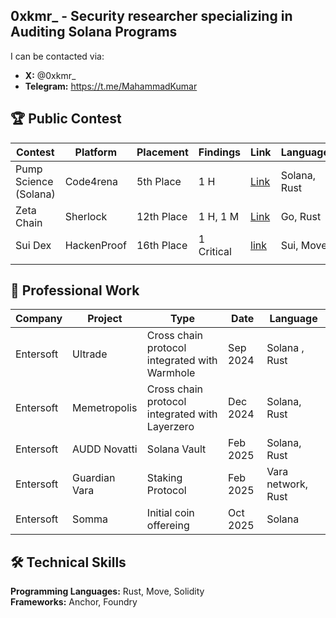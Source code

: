 ## 0xkmr_ -   Security researcher specializing in Auditing Solana Programs

I can be contacted via:

- **X:** @0xkmr_
- **Telegram:** https://t.me/MahammadKumar


## 🏆 Public Contest

| Contest | Platform | Placement | Findings | Link | Language | Reward |
|---|---|---|---|---|---| --- |
| Pump Science (Solana) | Code4rena |  5th Place | 1 H | [Link](https://code4rena.com/audits/2025-01-pump-science) | Solana, Rust | $ 1277 |
| Zeta Chain  | Sherlock |12th Place | 1 H, 1 M | [Link](https://audits.sherlock.xyz/contests/857) | Go, Rust | $ 960 |
|Sui Dex|HackenProof|16th Place|1 Critical|[link](https://hackenproof.com/audit-programs/suidex-audit-contest?tab=hackers)|Sui, Move| $ 36 |
||


## 💼 Professional Work

| Company | Project | Type | Date | Language |
|---|---|---|---|---|
| Entersoft | Ultrade | Cross chain protocol integrated with Warmhole | Sep 2024 | Solana , Rust|
| Entersoft | Memetropolis | Cross chain protocol integrated with Layerzero | Dec 2024 | Solana,  Rust | 
| Entersoft | AUDD Novatti | Solana Vault | Feb 2025| Solana, Rust |
| Entersoft | Guardian Vara | Staking Protocol | Feb 2025| Vara network, Rust |
|Entersoft| Somma | Initial coin offereing| Oct 2025 | Solana |

## 🛠️ Technical Skills

**Programming Languages:** Rust, Move, Solidity  
**Frameworks:** Anchor, Foundry  
